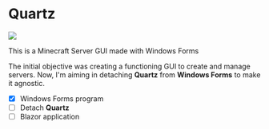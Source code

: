 # Quartz

![](https://github.com/novodias/Quartz/blob/main/Quartz/assets/Quartz.webp?raw=true)

This is a Minecraft Server GUI made with Windows Forms

The initial objective was creating a functioning GUI to create and manage servers.
Now, I'm aiming in detaching **Quartz** from **Windows Forms** to make it agnostic.

- [x] Windows Forms program
- [ ] Detach **Quartz**
- [ ] Blazor application